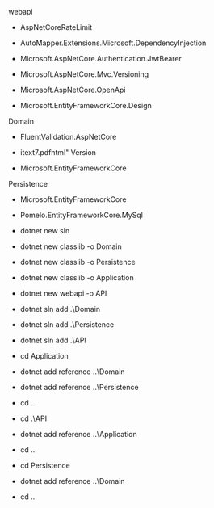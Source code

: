 webapi

- AspNetCoreRateLimit

- AutoMapper.Extensions.Microsoft.DependencyInjection

- Microsoft.AspNetCore.Authentication.JwtBearer

- Microsoft.AspNetCore.Mvc.Versioning

- Microsoft.AspNetCore.OpenApi

- Microsoft.EntityFrameworkCore.Design


Domain

- FluentValidation.AspNetCore

- itext7.pdfhtml" Version

- Microsoft.EntityFrameworkCore


Persistence

- Microsoft.EntityFrameworkCore

- Pomelo.EntityFrameworkCore.MySql


- dotnet new sln
- dotnet new classlib -o Domain
- dotnet new classlib -o Persistence
- dotnet new classlib -o Application
- dotnet new webapi -o API

- dotnet sln add .\Domain
- dotnet sln add .\Persistence
- dotnet sln add .\API

- cd Application
- dotnet add reference ..\Domain
- dotnet add reference ..\Persistence
- cd ..
- cd .\API
- dotnet add reference ..\Application
- cd ..
- cd Persistence
- dotnet add reference ..\Domain
- cd ..


